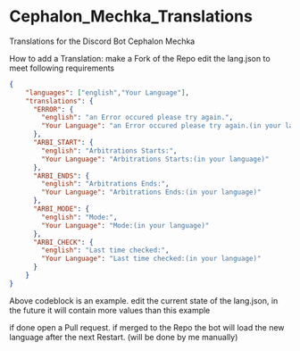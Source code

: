 # Cephalon_Mechka_Translations
Translations for the Discord Bot Cephalon Mechka

How to add a Translation:
make a Fork of the Repo
edit the lang.json to meet following requirements
```json
{
    "languages": ["english","Your Language"],
    "translations": {
      "ERROR": {
        "english": "an Error occured please try again.",
        "Your Language": "an Error occured please try again.(in your language)"
      },
      "ARBI_START": {
        "english": "Arbitrations Starts:",
        "Your Language": "Arbitrations Starts:(in your language)"
      },
      "ARBI_ENDS": {
        "english": "Arbitrations Ends:",
        "Your Language": "Arbitrations Ends:(in your language)"
      },
      "ARBI_MODE": {
        "english": "Mode:",
        "Your Language": "Mode:(in your language)"
      },
      "ARBI_CHECK": {
        "english": "Last time checked:",
        "Your Language": "Last time checked:(in your language)"
      }
    }
}
```
Above codeblock is an example. edit the current state of the lang.json, in the future it will contain more values than this example

if done open a Pull request. if merged to the Repo the bot will load the new language after the next Restart. (will be done by me manually)
  
